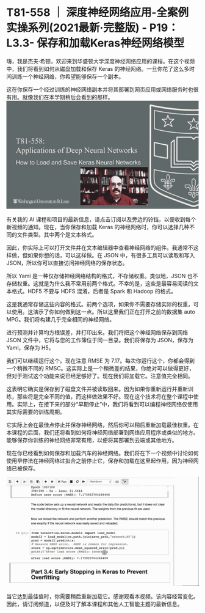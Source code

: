 # T81-558 ｜ 深度神经网络应用-全案例实操系列(2021最新·完整版) - P19：L3.3- 保存和加载Keras神经网络模型 

嗨，我是杰夫·希顿，欢迎来到华盛顿大学深度神经网络应用的课程。在这个视频中，我们将看到如何从磁盘加载和保存 Keras 的神经网络。一旦你花了这么多时间训练一个神经网络，你希望能够保存一个副本。

这在你保存一个经过训练的神经网络副本并将其部署到网页应用或网络服务时也很有用。就像我们在本学期稍后会看到的那样。![](img/fcb55d43d6ed5e04848ece71f7dd4972_1.png)

有关我的 AI 课程和项目的最新信息，请点击订阅以及旁边的铃铛，以便收到每个新视频的通知。现在，当你保存和加载 Keras 的神经网络时，你可以选择几种不同的文件类型。其中两个是文本格式。

因此，你实际上可以打开文件并在文本编辑器中查看神经网络的组件。我通常不这样做，但如果你想的话，可以这样做。在 JSON 中，有很多工具可以读取和写入 JSON，所以你可以直接访问神经网络的保存状态。

所以 Yaml 是一种仅存储神经网络结构的格式，不存储权重。类似地，JSON 也不存储权重。这就是为什么我不常用前两个格式。不幸的是，这些是最容易阅读的文本格式。HDF5 不要与 HDFS 混淆，后者是 Spark 和 Hadoop 的格式。

这是我通常存储这些内容的格式。前两个选项，如果你不需要存储实际的权重，可以使用。这演示了你如何做到这一点。所以这里我们正在打开之前的数据集 auto MPG。我们将构建几乎完全相同的神经网络。

进行预测并计算均方根误差，并打印出来。我们将把这个神经网络保存到网络 JSON 文件中，它将与您的工作簿位于同一目录。我们将保存为 JSON，保存为 Yaml，保存为 H5。

我们可以继续运行这个。现在注意 RMSE 为 7.17。每次你运行这个，你都会得到一个稍微不同的 RMSC。这实际上是一个稍微差的结果，你绝对可以做得更好，但对于测试这个功能来说已经足够好了。现在我们将加载它。注意值完全相同。

这表明它确实是保存到了磁盘文件并被读取回来。因为如果你重新运行并重新训练，那些将是完全不同的值，而这样做效果不好。现在这个技术将在整个课程中使用。实际上，在接下来的部分“早期停止”中，我们将看到可以编程神经网络仅使用其实际需要的训练周期。

它实际上会在最佳点停止并保存神经网络，然后你可以稍后重新加载最佳权重。在本课程的后面，我们还将看到如何将神经网络部署到网络应用程序或类似的地方。能够保存你训练的神经网络非常有用，以便将其部署到云端或其他地方。

现在你已经看到如何保存和加载汽车的神经网络。我们将在下一个视频中讨论如何使用早停法在神经网络过拟合之前停止它，保存和加载在这里起作用，因为神经网络已被保存。

![](img/fcb55d43d6ed5e04848ece71f7dd4972_3.png)

当它达到最佳值时，你需要稍后重新加载它。感谢观看本视频。该内容经常变化。因此，请订阅频道，以便及时了解本课程和其他人工智能主题的最新信息。
